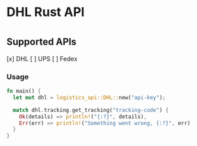 # DHL Rust API

#
## Supported APIs
[x] DHL
[ ] UPS
[ ] Fedex

### Usage

```rust
fn main() {
  let mut dhl = logistics_api::DHL::new("api-key");

  match dhl.tracking.get_tracking("tracking-code") {
    Ok(details) => println!("{:?}", details),
    Err(err) => println!("Something went wrong, {:?}", err)
  }
}
```